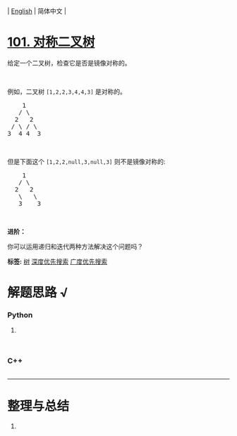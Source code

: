 | [English](README_EN.md) | 简体中文 |

# [101. 对称二叉树](https://leetcode-cn.com/problems/symmetric-tree)
<p>给定一个二叉树，检查它是否是镜像对称的。</p>

<p>&nbsp;</p>

<p>例如，二叉树&nbsp;<code>[1,2,2,3,4,4,3]</code> 是对称的。</p>

<pre>    1
   / \
  2   2
 / \ / \
3  4 4  3
</pre>

<p>&nbsp;</p>

<p>但是下面这个&nbsp;<code>[1,2,2,null,3,null,3]</code> 则不是镜像对称的:</p>

<pre>    1
   / \
  2   2
   \   \
   3    3
</pre>

<p>&nbsp;</p>

<p><strong>进阶：</strong></p>

<p>你可以运用递归和迭代两种方法解决这个问题吗？</p>

**标签:**  [树](https://leetcode-cn.com/tag/tree) [深度优先搜索](https://leetcode-cn.com/tag/depth-first-search) [广度优先搜索](https://leetcode-cn.com/tag/breadth-first-search) 
# 解题思路 √

### Python

1. 

```python

```


```python

```

### C++

```cpp

```

---



# 整理与总结

1. 
